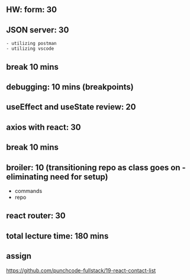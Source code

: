## HW: form: 30

## JSON server: 30

    - utilizing postman
    - utilizing vscode

## break 10 mins

## debugging: 10 mins (breakpoints)

## useEffect and useState review: 20

## axios with react: 30

## break 10 mins

## broiler: 10 (transitioning repo as class goes on - eliminating need for setup)

- commands
- repo

## react router: 30

## total lecture time: 180 mins

## assign

https://github.com/punchcode-fullstack/19-react-contact-list
